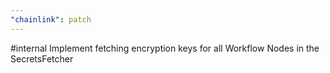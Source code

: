 ```yaml
---
"chainlink": patch
---
```


#internal Implement fetching encryption keys for all Workflow Nodes in the SecretsFetcher
